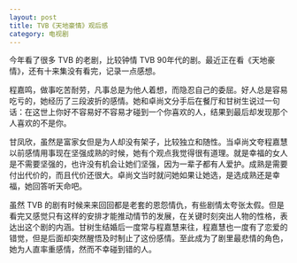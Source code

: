 ```yaml
---
layout: post
title: TVB《天地豪情》观后感
category: 电视剧
---
```


今年看了很多 TVB 的老剧，比较钟情 TVB 90年代的剧。最近正在看《天地豪情》，还有十来集没有看完，记录一点感想。

程嘉鸣，做事吃苦耐劳，凡事总是为他人着想，而隐忍自己的委屈。好人总是容易吃亏的，她经历了三段波折的感情。她和卓尚文分手后在餐厅和甘树生说过一句话：在这世上你好不容易好不容易才碰到一个你喜欢的人，结果到最后却发现那个人喜欢的不是你。

甘凤欣，虽然是富家女但是为人却没有架子，比较独立和随性。当卓尚文夸程嘉慧以前感情用事现在坚强成熟的时候，她有个观点我觉得很有道理。就是幸福的女人是不需要坚强的，也许没有机会让她们坚强，因为一辈子都有人爱护。成熟是需要付出代价的，而且代价还很大。卓尚文当时就问她如果让她选，是选成熟还是幸福，她回答听天命吧。

虽然 TVB 的剧有时候来来回回都是老套的恩怨情仇，有些剧情太夸张太假。但是看完又感觉只有这样的安排才能推动情节的发展，在关键时刻突出人物的性格，表达出这个剧的内涵。甘树生结婚后一度常与程嘉慧来往，程嘉慧也一度有了恋爱的错觉，但是后面却突然醒悟及时制止了这份感情。至此成为了剧里最悲情的角色，她为人直率重感情，然而不幸碰到错的人。


